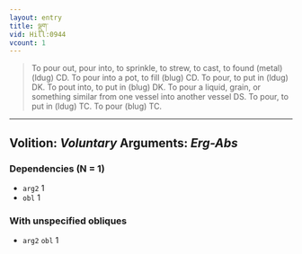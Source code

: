 ```yaml
---
layout: entry
title: ལྡུག་
vid: Hill:0944
vcount: 1
---
```

> To pour out, pour into, to sprinkle, to strew, to cast, to found (metal) (ldug) CD\. To pour into a pot, to fill (blug) CD\. To pour, to put in (ldug) DK\. To pout into, to put in (blug) DK\. To pour a liquid, grain, or something similar from one vessel into another vessel DS\. To pour, to put in (ldug) TC\. To pour (blug) TC\.

---
Volition: _Voluntary_
Arguments: _Erg-Abs_
---

### Dependencies (N = 1)
* `arg2` 1
* `obl` 1


### With unspecified obliques
* `arg2` `obl` 1

